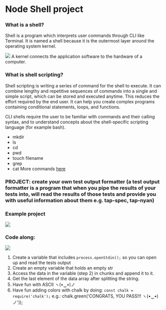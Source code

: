 # Node Shell project

### What is a shell? 
Shell is a program which interprets user commands through CLI like Terminal. It is named a shell because it is the outermost layer around the operating system kernel.

![](https://i.imgur.com/0KwBqPG.png)
A kernel connects the application software to the hardware of a computer.

### What is shell scripting?

Shell scripting is writing a series of command for the shell to execute. It can combine lengthy and repetitive sequences of commands into a single and simple script, which can be stored and executed anytime. This reduces the effort required by the end user.
It can help you create complex programs containing conditional statements, loops, and functions.

CLI shells require the user to be familiar with commands and their calling syntax, and to understand concepts about the shell-specific scripting language (for example bash).

- mkdir 
- ls 
- cd 
- pwd
- touch filename
- grep
- cat
More commands [here ](https://www.geeksforgeeks.org/basic-shell-commands-in-linux/)

### PROJECT: create your own test output formatter (a test output formatter is a program that when you pipe the results of your tests into, will read the results of those tests and provide you with useful information about them e.g. tap-spec, tap-nyan)
### Example project
![](https://i.imgur.com/e7SDtVj.png)

### Code along: 

![](https://media.giphy.com/media/ukMiDlCmdv2og/giphy.gif)

1. Create a variable that includes ```process.openStdin();``` so you can open up and read the tests output
2. Create an empty variable that holds an empty str
3. Access the data in the variable (step 2) in chunks and append it to it.
4. Get the last element of the data array after splitting the string.
5. Have fun with ASCII ヽ(•‿•)ノ
6. Have fun adding colors with chalk by doing: 
    ```const chalk = require('chalk');```
   e.g.: chalk.green('CONGRATS, YOU PASS!!! ヽ(•‿•)ノ'));
